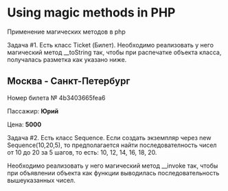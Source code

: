 # Using magic methods in PHP 
Применение магических методов в php 


Задача #1. Есть класс Ticket (Билет). Необходимо реализовать у него магический метод __toString так, 
чтобы при распечатке объекта класса, получалась разметка как указано ниже. 

<div class="ticket">
<h2>Москва - Санкт-Петербург</h2>
<p>Номер билета № 4b3403665fea6
<p>Пассажир: <strong>Юрий</strong>
<p>Цена: <strong>5000</strong>
</div>
 

Задача #2. Есть класс Sequence. Если создать экземпляр через new Sequence(10,20,5), то предполагается найти последователность чисел от 10 до 20 за 5 шагов, то есть: 10, 12, 14, 16, 18, 20. 

Необходимо реализовать у него магический метод __invoke так, чтобы при объявлении объекта как функции выводилась последовательность вышеуказанных чисел. 
